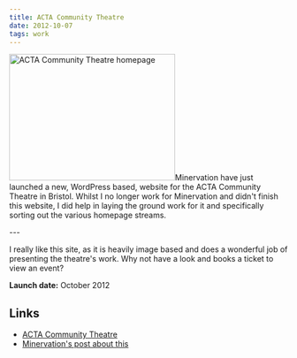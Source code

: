 ```yaml
---
title: ACTA Community Theatre
date: 2012-10-07
tags: work
---
```

<p><img src="/assets/images/acta.png" alt="ACTA Community Theatre homepage" width="300" height="229" />Minervation have just launched a new, WordPress based, website for the ACTA Community Theatre in Bristol. Whilst I no longer work for Minervation and didn't finish this website, I did help in laying the ground work for it and specifically sorting out the various homepage streams.</p>
---

<p>I really like this site, as it is heavily image based and does a wonderful job of presenting the theatre's work. Why not have a look and books a ticket to view an event?</p>
<p><strong>Launch date:</strong> October 2012</p>
<h2>Links</h2>
<ul>
<li><a href="http://www.acta-bristol.com/">ACTA Community Theatre</a></li>
<li><a href="https://www.facebook.com/pages/Minervation-Ltd/319165531440141">Minervation's post about this</a></li>
</ul>